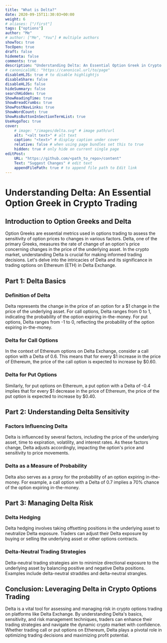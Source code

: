 ```yaml
---
title: "What is Delta?"
date: 2020-09-15T11:30:03+00:00
weight: 6
# aliases: ["/first"]
tags: ["options"]
author: "Me"
# author: ["Me", "You"] # multiple authors
showToc: true
TocOpen: true
draft: false
hidemeta: false
comments: true
description: "Understanding Delta: An Essential Option Greek in Crypto Trading"
# canonicalURL: "https://canonical.url/to/page"
disableHLJS: true # to disable highlightjs
disableShare: false
disableHLJS: false
hideSummary: false
searchHidden: true
ShowReadingTime: true
ShowBreadCrumbs: true
ShowPostNavLinks: true
ShowWordCount: true
ShowRssButtonInSectionTermList: true
UseHugoToc: true
cover:
    # image: "/images/delta.svg" # image path/url
    alt: "<alt text>" # alt text
    caption: "<text>" # display caption under cover
    relative: false # when using page bundles set this to true
    hidden: true # only hide on current single page
editPost:
    URL: "https://github.com/<path_to_repo>/content"
    Text: "Suggest Changes" # edit text
    appendFilePath: true # to append file path to Edit link
---
```


# Understanding Delta: An Essential Option Greek in Crypto Trading

## Introduction to Option Greeks and Delta

Option Greeks are essential metrics used in options trading to assess the sensitivity of option prices to changes in various factors. Delta, one of the primary Greeks, measures the rate of change of an option's price concerning changes in the price of the underlying asset. In the crypto market, understanding Delta is crucial for making informed trading decisions. Let's delve into the intricacies of Delta and its significance in trading options on Ethereum (ETH) in Delta Exchange.

## Part 1: Delta Basics

### Definition of Delta

Delta represents the change in the price of an option for a $1 change in the price of the underlying asset. For call options, Delta ranges from 0 to 1, indicating the probability of the option expiring in-the-money. For put options, Delta ranges from -1 to 0, reflecting the probability of the option expiring in-the-money.

### Delta for Call Options

In the context of Ethereum options on Delta Exchange, consider a call option with a Delta of 0.6. This means that for every $1 increase in the price of Ethereum, the price of the call option is expected to increase by $0.60.

### Delta for Put Options

Similarly, for put options on Ethereum, a put option with a Delta of -0.4 implies that for every $1 decrease in the price of Ethereum, the price of the put option is expected to increase by $0.40.

## Part 2: Understanding Delta Sensitivity

### Factors Influencing Delta

Delta is influenced by several factors, including the price of the underlying asset, time to expiration, volatility, and interest rates. As these factors change, Delta adjusts accordingly, impacting the option's price and sensitivity to price movements.

### Delta as a Measure of Probability

Delta also serves as a proxy for the probability of an option expiring in-the-money. For example, a call option with a Delta of 0.7 implies a 70% chance of the option expiring in-the-money.

## Part 3: Managing Delta Risk

### Delta Hedging

Delta hedging involves taking offsetting positions in the underlying asset to neutralize Delta exposure. Traders can adjust their Delta exposure by buying or selling the underlying asset or other options contracts.

### Delta-Neutral Trading Strategies

Delta-neutral trading strategies aim to minimize directional exposure to the underlying asset by balancing positive and negative Delta positions. Examples include delta-neutral straddles and delta-neutral strangles.

## Conclusion: Leveraging Delta in Crypto Options Trading

Delta is a vital tool for assessing and managing risk in crypto options trading on platforms like Delta Exchange. By understanding Delta's basics, sensitivity, and risk management techniques, traders can enhance their trading strategies and navigate the dynamic crypto market with confidence. Whether trading call or put options on Ethereum, Delta plays a pivotal role in optimizing trading decisions and maximizing profit potential.
